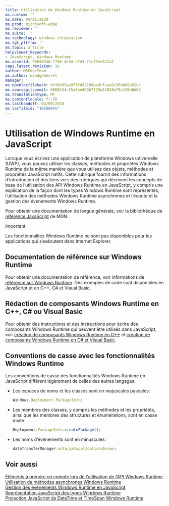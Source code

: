 ```yaml
---
title: Utilisation de Windows Runtime en JavaScript
ms.custom: ''
ms.date: 04/01/2020
ms.prod: microsoft-edge
ms.reviewer: ''
ms.suite: ''
ms.technology: windows-integration
ms.tgt_pltfrm: ''
ms.topic: article
helpviewer_keywords:
- JavaScript, Windows Runtime
ms.assetid: 90658546-f746-4e34-a7d1-71cf9ee322a2
caps.latest.revision: 16
author: MSEdgeTeam
ms.author: msedgedevrel
manager: ''
ms.openlocfilehash: bffde93aa973f492189aedcfcaa9c3694d9e61bc
ms.sourcegitcommit: 6860234c25a8be863b7f29a54838e78e120dbb62
ms.translationtype: MT
ms.contentlocale: fr-FR
ms.lasthandoff: 04/09/2020
ms.locfileid: "10566645"
---
```

# Utilisation de Windows Runtime en JavaScript  

Lorsque vous écrivez une application de plateforme Windows universelle (UWP), vous pouvez utiliser les classes, méthodes et propriétés Windows Runtime de la même manière que vous utilisez des objets, méthodes et propriétés JavaScript natifs.  Cette rubrique fournit des informations d’introduction et des liens vers des rubriques qui décrivent les concepts de base de l’utilisation des API Windows Runtime en JavaScript, y compris une explication de la façon dont les types Windows Runtime sont représentés, l’utilisation des méthodes Windows Runtime asynchrones et l’écoute et la gestion des événements Windows Runtime.  

Pour obtenir une documentation de langue générale, voir la bibliothèque de [référence JavaScript][MDNJavascriptReference] de MDN.  

> [!IMPORTANT]
> Les fonctionnalités Windows Runtime ne sont pas disponibles pour les applications qui s’exécutent dans Internet Explorer.  

## Documentation de référence sur Windows Runtime  

Pour obtenir une documentation de référence, voir informations de [référence sur Windows Runtime][UwpApiIndex].  Des exemples de code sont disponibles en JavaScript et en C++, C# et Visual Basic.  

## Rédaction de composants Windows Runtime en C++, C# ou Visual Basic  

Pour obtenir des instructions et des instructions pour écrire des composants Windows Runtime qui peuvent être utilisés dans JavaScript, voir [création de composants Windows Runtime en C++][WindowsUwpWinrtCpp] et [création de composants Windows Runtime en C# et Visual Basic][WindowsUwpWinrtCsharpVb].  

## Conventions de casse avec les fonctionnalités Windows Runtime  

Les conventions de casse des fonctionnalités Windows Runtime en JavaScript diffèrent légèrement de celles des autres langages:  

*   Les espaces de noms et les classes sont en majuscules pascales:  
    
    ```javascript
    Windows.Deployment.PackageInfo;
    ```  
    
*   Les membres des classes, y compris les méthodes et les propriétés, ainsi que les membres des structures et énumérations, sont en casse mixte:  
    
    ```javascript
    Deployment.PackageInfo.createPackage();
    ```  
    
*   Les noms d’événements sont en minuscules:  
    
    ```javascript
    dataTransferManager.ontargetapplicationchosen;
    ```  

## Voir aussi  

[Éléments à prendre en compte lors de l’utilisation de l’API Windows Runtime][WindowsRuntimeConsiderationsApi]  
[Utilisation de méthodes asynchrones Windows Runtime][WindowsRuntimeAsynchronousMethods]   
[Gestion des événements Windows Runtime en JavaScript][WindowsRuntimeEventsJavascript]   
[Représentation JavaScript des types Windows Runtime][WindowsRuntimeJavascriptTypes]   
[Projection JavaScript de DateTime et TimeSpan Windows Runtime][WindowsRuntimeDatetimeTimespan]  
 
<!-- image links -->  

<!-- links  -->  

[WindowsRuntimeConsiderationsApi]: /microsoft-edge/windows-runtime/considerations-when-using-the-windows-runtime-api "Éléments à prendre en compte lors de l’utilisation de l’API Windows Runtime"  
[WindowsRuntimeEventsJavascript]: /microsoft-edge/windows-runtime/handling-windows-runtime-events-in-javascript "Gestion des événements Windows Runtime en JavaScript"  
[WindowsRuntimeJavascriptTypes]: /microsoft-edge/windows-runtime/javascript-representation-of-windows-runtime-types "Représentation JavaScript des types Windows Runtime"  
[WindowsRuntimeAsynchronousMethods]: /microsoft-edge/windows-runtime/using-windows-runtime-asynchronous-methods "Utilisation de méthodes asynchrones Windows Runtime"  
[WindowsRuntimeDatetimeTimespan]: /microsoft-edge/windows-runtime/windows-runtime-datetime-and-timespan-representations "Représentations DateTime et TimeSpan Windows Runtime"  

[UwpApiIndex]: /uwp/api/index "Espaces de noms UWP Windows"  
[WindowsUwpWinrtCpp]: /windows/uwp/winrt-components/creating-windows-runtime-components-in-cpp "Composants Windows Runtime avec C++/CX"  
[WindowsUwpWinrtCsharpVb]: /windows/uwp/winrt-components/creating-windows-runtime-components-in-csharp-and-visual-basic "Composants Windows Runtime avec C# et Visual Basic"  

[MDNJavascriptReference]: https://developer.mozilla.org/docs/Web/JavaScript/Reference "Référence JavaScript | MDN"  
